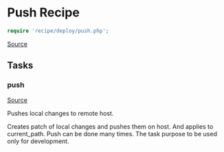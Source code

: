 <!-- DO NOT EDIT THIS FILE! -->
<!-- Instead edit recipe/deploy/push.php -->
<!-- Then run bin/docgen -->

# Push Recipe

```php
require 'recipe/deploy/push.php';
```

[Source](/recipe/deploy/push.php)



## Tasks

### push
[Source](https://github.com/deployphp/deployer/blob/master/recipe/deploy/push.php#L9)

Pushes local changes to remote host.

Creates patch of local changes and pushes them on host.
And applies to current_path. Push can be done many times.
The task purpose to be used only for development.


